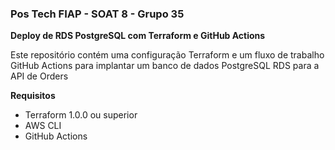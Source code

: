 ### Pos Tech FIAP - SOAT 8 - Grupo 35

**Deploy de RDS PostgreSQL com Terraform e GitHub Actions**

Este repositório contém uma configuração Terraform e um fluxo de trabalho GitHub Actions para implantar um banco de dados PostgreSQL RDS para a API de Orders

**Requisitos**

* Terraform 1.0.0 ou superior
* AWS CLI
* GitHub Actions
